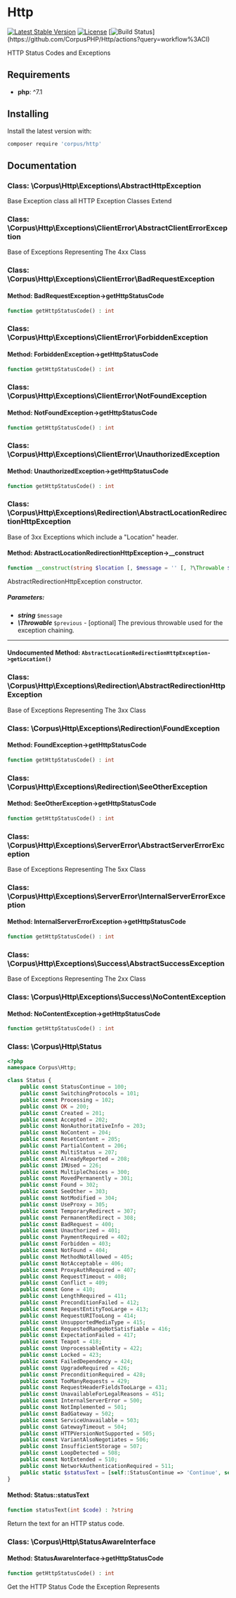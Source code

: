 # Http

[![Latest Stable Version](https://poser.pugx.org/corpus/http/version)](https://packagist.org/packages/corpus/http)
[![License](https://poser.pugx.org/corpus/http/license)](https://packagist.org/packages/corpus/http)
[![Build Status](https://github.com/CorpusPHP/Http/workflows/CI/badge.svg?)](https://github.com/CorpusPHP/Http/actions?query=workflow%3ACI)


HTTP Status Codes and Exceptions

## Requirements

- **php**: ^7.1

## Installing

Install the latest version with:

```bash
composer require 'corpus/http'
```

## Documentation

### Class: \Corpus\Http\Exceptions\AbstractHttpException

Base Exception class all HTTP Exception Classes Extend

### Class: \Corpus\Http\Exceptions\ClientError\AbstractClientErrorException

Base of Exceptions Representing The 4xx Class

### Class: \Corpus\Http\Exceptions\ClientError\BadRequestException

#### Method: BadRequestException->getHttpStatusCode

```php
function getHttpStatusCode() : int
```

### Class: \Corpus\Http\Exceptions\ClientError\ForbiddenException

#### Method: ForbiddenException->getHttpStatusCode

```php
function getHttpStatusCode() : int
```

### Class: \Corpus\Http\Exceptions\ClientError\NotFoundException

#### Method: NotFoundException->getHttpStatusCode

```php
function getHttpStatusCode() : int
```

### Class: \Corpus\Http\Exceptions\ClientError\UnauthorizedException

#### Method: UnauthorizedException->getHttpStatusCode

```php
function getHttpStatusCode() : int
```

### Class: \Corpus\Http\Exceptions\Redirection\AbstractLocationRedirectionHttpException

Base of 3xx Exceptions which include a "Location" header.

#### Method: AbstractLocationRedirectionHttpException->__construct

```php
function __construct(string $location [, $message = '' [, ?\Throwable $previous = null]])
```

AbstractRedirectionHttpException constructor.

##### Parameters:

- ***string*** `$message`
- ***\Throwable*** `$previous` - [optional] The previous throwable used for the exception chaining.

---

#### Undocumented Method: `AbstractLocationRedirectionHttpException->getLocation()`

### Class: \Corpus\Http\Exceptions\Redirection\AbstractRedirectionHttpException

Base of Exceptions Representing The 3xx Class

### Class: \Corpus\Http\Exceptions\Redirection\FoundException

#### Method: FoundException->getHttpStatusCode

```php
function getHttpStatusCode() : int
```

### Class: \Corpus\Http\Exceptions\Redirection\SeeOtherException

#### Method: SeeOtherException->getHttpStatusCode

```php
function getHttpStatusCode() : int
```

### Class: \Corpus\Http\Exceptions\ServerError\AbstractServerErrorException

Base of Exceptions Representing The 5xx Class

### Class: \Corpus\Http\Exceptions\ServerError\InternalServerErrorException

#### Method: InternalServerErrorException->getHttpStatusCode

```php
function getHttpStatusCode() : int
```

### Class: \Corpus\Http\Exceptions\Success\AbstractSuccessException

Base of Exceptions Representing The 2xx Class

### Class: \Corpus\Http\Exceptions\Success\NoContentException

#### Method: NoContentException->getHttpStatusCode

```php
function getHttpStatusCode() : int
```

### Class: \Corpus\Http\Status

```php
<?php
namespace Corpus\Http;

class Status {
	public const StatusContinue = 100;
	public const SwitchingProtocols = 101;
	public const Processing = 102;
	public const OK = 200;
	public const Created = 201;
	public const Accepted = 202;
	public const NonAuthoritativeInfo = 203;
	public const NoContent = 204;
	public const ResetContent = 205;
	public const PartialContent = 206;
	public const MultiStatus = 207;
	public const AlreadyReported = 208;
	public const IMUsed = 226;
	public const MultipleChoices = 300;
	public const MovedPermanently = 301;
	public const Found = 302;
	public const SeeOther = 303;
	public const NotModified = 304;
	public const UseProxy = 305;
	public const TemporaryRedirect = 307;
	public const PermanentRedirect = 308;
	public const BadRequest = 400;
	public const Unauthorized = 401;
	public const PaymentRequired = 402;
	public const Forbidden = 403;
	public const NotFound = 404;
	public const MethodNotAllowed = 405;
	public const NotAcceptable = 406;
	public const ProxyAuthRequired = 407;
	public const RequestTimeout = 408;
	public const Conflict = 409;
	public const Gone = 410;
	public const LengthRequired = 411;
	public const PreconditionFailed = 412;
	public const RequestEntityTooLarge = 413;
	public const RequestURITooLong = 414;
	public const UnsupportedMediaType = 415;
	public const RequestedRangeNotSatisfiable = 416;
	public const ExpectationFailed = 417;
	public const Teapot = 418;
	public const UnprocessableEntity = 422;
	public const Locked = 423;
	public const FailedDependency = 424;
	public const UpgradeRequired = 426;
	public const PreconditionRequired = 428;
	public const TooManyRequests = 429;
	public const RequestHeaderFieldsTooLarge = 431;
	public const UnavailableForLegalReasons = 451;
	public const InternalServerError = 500;
	public const NotImplemented = 501;
	public const BadGateway = 502;
	public const ServiceUnavailable = 503;
	public const GatewayTimeout = 504;
	public const HTTPVersionNotSupported = 505;
	public const VariantAlsoNegotiates = 506;
	public const InsufficientStorage = 507;
	public const LoopDetected = 508;
	public const NotExtended = 510;
	public const NetworkAuthenticationRequired = 511;
	public static $statusText = [self::StatusContinue => 'Continue', self::SwitchingProtocols => 'Switching Protocols', self::Processing => 'Processing', self::OK => 'OK', self::Created => 'Created', self::Accepted => 'Accepted', self::NonAuthoritativeInfo => 'Non-Authoritative Information', self::NoContent => 'No Content', self::ResetContent => 'Reset Content', self::PartialContent => 'Partial Content', self::MultiStatus => 'Multi-Status', self::AlreadyReported => 'Already Reported', self::IMUsed => 'IM Used', self::MultipleChoices => 'Multiple Choices', self::MovedPermanently => 'Moved Permanently', self::Found => 'Found', self::SeeOther => 'See Other', self::NotModified => 'Not Modified', self::UseProxy => 'Use Proxy', self::TemporaryRedirect => 'Temporary Redirect', self::PermanentRedirect => 'Permanent Redirect', self::BadRequest => 'Bad Request', self::Unauthorized => 'Unauthorized', self::PaymentRequired => 'Payment Required', self::Forbidden => 'Forbidden', self::NotFound => 'Not Found', self::MethodNotAllowed => 'Method Not Allowed', self::NotAcceptable => 'Not Acceptable', self::ProxyAuthRequired => 'Proxy Authentication Required', self::RequestTimeout => 'Request Timeout', self::Conflict => 'Conflict', self::Gone => 'Gone', self::LengthRequired => 'Length Required', self::PreconditionFailed => 'Precondition Failed', self::RequestEntityTooLarge => 'Request Entity Too Large', self::RequestURITooLong => 'Request URI Too Long', self::UnsupportedMediaType => 'Unsupported Media Type', self::RequestedRangeNotSatisfiable => 'Requested Range Not Satisfiable', self::ExpectationFailed => 'Expectation Failed', self::Teapot => 'I\'m a teapot', self::UnprocessableEntity => 'Unprocessable Entity', self::Locked => 'Locked', self::FailedDependency => 'Failed Dependency', self::UpgradeRequired => 'Upgrade Required', self::PreconditionRequired => 'Precondition Required', self::TooManyRequests => 'Too Many Requests', self::RequestHeaderFieldsTooLarge => 'Request Header Fields Too Large', self::UnavailableForLegalReasons => 'Unavailable For Legal Reasons', self::InternalServerError => 'Internal Server Error', self::NotImplemented => 'Not Implemented', self::BadGateway => 'Bad Gateway', self::ServiceUnavailable => 'Service Unavailable', self::GatewayTimeout => 'Gateway Timeout', self::HTTPVersionNotSupported => 'HTTP Version Not Supported', self::VariantAlsoNegotiates => 'Variant Also Negotiates', self::InsufficientStorage => 'Insufficient Storage', self::LoopDetected => 'Loop Detected', self::NotExtended => 'Not Extended', self::NetworkAuthenticationRequired => 'Network Authentication Required'];
}
```

#### Method: Status::statusText

```php
function statusText(int $code) : ?string
```

Return the text for an HTTP status code.

### Class: \Corpus\Http\StatusAwareInterface

#### Method: StatusAwareInterface->getHttpStatusCode

```php
function getHttpStatusCode() : int
```

Get the HTTP Status Code the Exception Represents